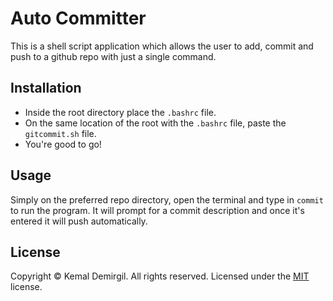 # Auto Committer
This is a shell script application which allows the user to add, commit and push to a github repo with just a single command.

## Installation
- Inside the root directory place the `.bashrc` file.
- On the same location of the root with the `.bashrc` file, paste the `gitcommit.sh` file.
- You're good to go!

## Usage 
Simply on the preferred repo directory, open the terminal and type in `commit` to run the program. It will prompt for a commit description and once it's entered it will push automatically.

## License

Copyright © Kemal Demirgil. All rights reserved.
Licensed under the [MIT](https://github.com/kemaldemirgil/auto-commiter/blob/main/LICENSE) license.
